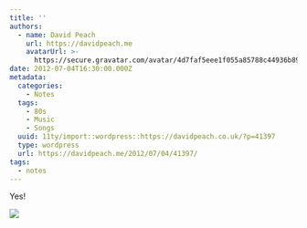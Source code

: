 ```yaml
---
title: ''
authors:
  - name: David Peach
    url: https://davidpeach.me
    avatarUrl: >-
      https://secure.gravatar.com/avatar/4d7faf5eee1f055a85788c44936b8995eaab6dfb004e7854ec747ccb272e91ee?s=96&d=mm&r=g
date: 2012-07-04T16:30:00.000Z
metadata:
  categories:
    - Notes
  tags:
    - 80s
    - Music
    - Songs
  uuid: 11ty/import::wordpress::https://davidpeach.co.uk/?p=41397
  type: wordpress
  url: https://davidpeach.me/2012/07/04/41397/
tags:
  - notes
---
```

Yes!

[![](/assets/Aw-fbObCMAA6pw--yZFK5NT0Ft7J.jpg)](/assets/Aw-fbObCMAA6pw--yZFK5NT0Ft7J.jpg)